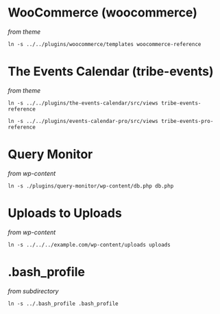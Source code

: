 # WooCommerce (woocommerce)
_from theme_

    ln -s ../../plugins/woocommerce/templates woocommerce-reference

# The Events Calendar (tribe-events)
_from theme_

    ln -s ../../plugins/the-events-calendar/src/views tribe-events-reference

<!--break-->

    ln -s ../../plugins/events-calendar-pro/src/views tribe-events-pro-reference
    
<!--cd tribe-events-reference-->
<!--ln -s ../../../events-calendar-pro/src/views/pro pro-->

# Query Monitor
_from wp-content_

    ln -s ./plugins/query-monitor/wp-content/db.php db.php

# Uploads to Uploads
_from wp-content_

    ln -s ../../../example.com/wp-content/uploads uploads

# .bash_profile
_from subdirectory_

    ln -s ../.bash_profile .bash_profile
